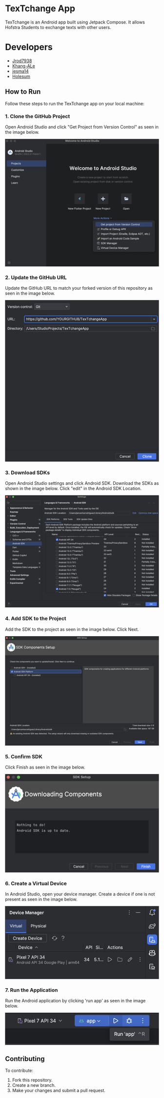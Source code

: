 # TexTchange App

TexTchange is an Android app built using Jetpack Compose. It allows Hofstra Students to exchange texts with other users.

# Developers
- [Jrod7938](https://github.com/Jrod7938)
- [Khang-ALe](https://github.com/Khang-ALe)
- [jesma14](https://github.com/jesma14)
- [Holesum](https://github.com/Holesum)

## How to Run

Follow these steps to run the TexTchange app on your local machine:

### 1. Clone the GitHub Project
Open Android Studio and click "Get Project from Version Control" as seen in the image below.

![cloneProject](.github/images/1.cloneProject.png)

### 2. Update the GitHub URL
Update the GitHub URL to match your forked version of this repository as seen in the image below.

![updateURL](.github/images/2.updateURL.png)

### 3. Download SDKs
Open Android Studio settings and click Android SDK. Download the SDKs as shown in the image below. Click "edit" in the Android SDK Location.

![downloadSDK](.github/images/3.downloadSDK.png)

### 4. Add SDK to the Project
Add the SDK to the project as seen in the image below. Click Next.

![addSDKtoProject](.github/images/4.addSDKtoProject.png)

### 5. Confirm SDK
Click Finish as seen in the image below.

![confirmSDK](.github/images/5.confirmSDK.png)

### 6. Create a Virtual Device
In Android Studio, open your device manager. Create a device if one is not present as seen in the image below.

![createVirtualDevice](.github/images/6.createVirtualDevice.png)

### 7. Run the Application
Run the Android application by clicking 'run app' as seen in the image below.

![runApplication](.github/images/7.runApplication.png)

## Contributing

To contribute:

1. Fork this repository.
2. Create a new branch.
3. Make your changes and submit a pull request.

